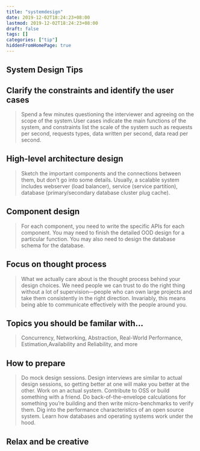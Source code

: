 ```yaml
---
title: "systemdesign"
date: 2019-12-02T18:24:23+08:00
lastmod: 2019-12-02T18:24:23+08:00
draft: false
tags: []
categories: ["tip"]
hiddenFromHomePage: true
---
```



## System Design Tips

## Clarify the constraints and identify the user cases
> Spend a few minutes questioning the interviewer and agreeing on the scope of the system.User cases indicate the main functions of the system, and constraints list the scale of the system such as requests per second, requests types, data written per second, data read per second.

## High-level architecture design
> Sketch the important components and the connections between them, but don't go into some details. Usually, a scalable system includes webserver (load balancer), service (service partition), database (primary/secondary database cluster plug cache).

## Component design
> For each component, you need to write the specific APIs for each component. You may need to finish the detailed OOD design for a particular function. You may also need to design the database schema for the database.

## Focus on thought process
> What we actually care about is the thought process behind your design choices.
> We need people we can trust to do the right thing without a lot of supervision—people who can own large projects and take them consistently in the right direction. Invariably, this means being able to communicate effectively with the people around you.

## Topics you should be familar with...
> Concurrency, Networking, Abstraction, Real-World Performance, Estimation,Availability and Reliability, and more

## How to prepare
> Do mock design sessions. Design interviews are similar to actual design sessions, so getting better at one will make you better at the other.
> Work on an actual system. Contribute to OSS or build something with a friend.
> Do back-of-the-envelope calculations for something you’re building and then write micro-benchmarks to verify them.
> Dig into the performance characteristics of an open source system. 
> Learn how databases and operating systems work under the hood.

## Relax and be creative
